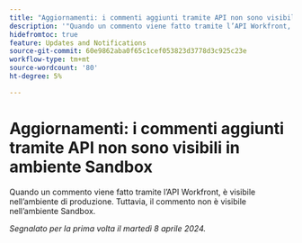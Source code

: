 ```yaml
---
title: "Aggiornamenti: i commenti aggiunti tramite API non sono visibili in ambiente Sandbox"
description: '"Quando un commento viene fatto tramite l’API Workfront, è visibile nell’ambiente di produzione. Tuttavia, il commento non è visibile nell’ambiente Sandbox.         ”'
hidefromtoc: true
feature: Updates and Notifications
source-git-commit: 60e9862aba0f65c1cef053823d3778d3c925c23e
workflow-type: tm+mt
source-wordcount: '80'
ht-degree: 5%

---
```



# Aggiornamenti: i commenti aggiunti tramite API non sono visibili in ambiente Sandbox

Quando un commento viene fatto tramite l’API Workfront, è visibile nell’ambiente di produzione. Tuttavia, il commento non è visibile nell’ambiente Sandbox.

_Segnalato per la prima volta il martedì 8 aprile 2024._
